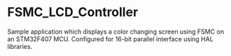 # FSMC_LCD_Controller
Sample application which displays a color changing screen using FSMC on an STM32F407 MCU. 
Configured for 16-bit parallel interface using HAL libraries.  
